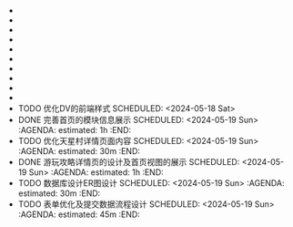 -
-
-
-
-
-
-
-
-
-
- TODO 优化DV的前端样式
  SCHEDULED: <2024-05-18 Sat>
- DONE 完善首页的模块信息展示
  SCHEDULED: <2024-05-19 Sun>
  :AGENDA:
  estimated: 1h
  :END:
- TODO 优化天星村详情页面内容
  SCHEDULED: <2024-05-19 Sun>
  :AGENDA:
  estimated: 30m
  :END:
- DONE 游玩攻略详情页的设计及首页视图的展示
  SCHEDULED: <2024-05-19 Sun>
  :AGENDA:
  estimated: 1h
  :END:
- TODO 数据库设计ER图设计
  SCHEDULED: <2024-05-19 Sun>
  :AGENDA:
  estimated: 30m
  :END:
- TODO 表单优化及提交数据流程设计
  SCHEDULED: <2024-05-19 Sun>
  :AGENDA:
  estimated: 45m
  :END: